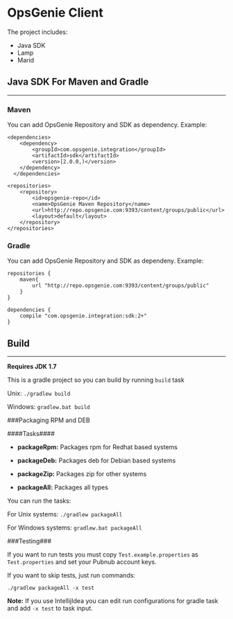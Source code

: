 # OpsGenie Client


The project includes:

* Java SDK
* Lamp
* Marid

## Java SDK For Maven and Gradle
***

### Maven

You can add OpsGenie Repository and SDK as dependency. Example:

```
<dependencies>
  	<dependency>
  		<groupId>com.opsgenie.integration</groupId>
  		<artifactId>sdk</artifactId>
  		<version>[2.0.0,)</version>
  	</dependency>
  </dependencies>
  
<repositories>
	<repository>
		<id>opsgenie-repo</id>
		<name>OpsGenie Maven Repository</name>
		<url>http://repo.opsgenie.com:9393/content/groups/public</url>
		<layout>default</layout>
	</repository>  	
</repositories>
```

### Gradle

You can add OpsGenie Repository and SDK as dependeny. Example:

```
repositories {
    maven{
		url "http://repo.opsgenie.com:9393/content/groups/public"
	}
}

dependencies {
	compile "com.opsgenie.integration:sdk:2+"
}
```


## Build
***
**Requires JDK 1.7** 

This is a gradle project so you can build by running `build` task

Unix:
``./gradlew build``

Windows:
``gradlew.bat build``

###Packaging RPM and DEB

####Tasks####

* **packageRpm:** Packages rpm for Redhat based systems

* **packageDeb:** Packages deb for Debian based systems

* **packageZip:** Packages zip for other systems

* **packageAll:** Packages all types

You can run the tasks:

For Unix systems: ``./gradlew packageAll``

For Windows systems: ``gradlew.bat packageAll``

###Testing###

If you want to run tests you must copy `Test.example.properties` as `Test.properties` and set your Pubnub account keys.

If you want to skip tests, just run commands:

``./gradlew packageAll -x test``


**Note:** If you use IntellijIdea you can edit run configurations for gradle task and add `-x test` to task input.
